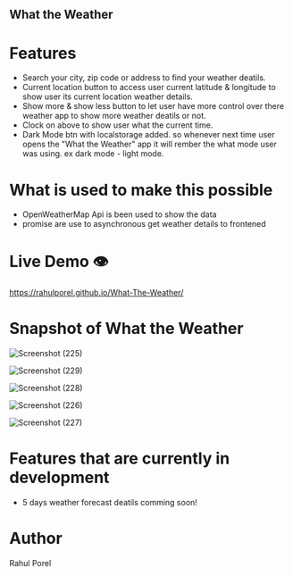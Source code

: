 ## What the Weather

# Features

- Search your city, zip code or address to find your weather deatils.
- Current location button to access user current latitude & longitude to show user its current location weather details.
- Show more & show less button to let user have more control over there weather app to show more weather deatils or not.
- Clock on above to show user what the current time.
- Dark Mode btn with localstorage added. so whenever next time user opens the "What the Weather" app it will rember the what mode user was using. ex dark mode - light mode.

# What is used to make this possible

- OpenWeatherMap Api is been used to show the data
- promise are use to asynchronous get weather details to frontened

# Live Demo 👁️

https://rahulporel.github.io/What-The-Weather/

# Snapshot of What the Weather

![Screenshot (225)](https://github.com/RahulPorel/Routine-Control/assets/98636266/4375d3db-5c37-4cc6-8b99-0688ce3cd9cc)

![Screenshot (229)](https://github.com/RahulPorel/Routine-Control/assets/98636266/9c588901-bf7b-4dfd-8646-c9e1812e3af5)

![Screenshot (228)](https://github.com/RahulPorel/Routine-Control/assets/98636266/a31fcf4f-dd00-406e-85f2-5cf401731139)

![Screenshot (226)](https://github.com/RahulPorel/Routine-Control/assets/98636266/cf6b5161-a6ff-40f2-974a-cae720b6e99d)

![Screenshot (227)](https://github.com/RahulPorel/Routine-Control/assets/98636266/87c07d0f-a560-438a-afb5-911d7dfa8e9e)

# Features that are currently in development

- 5 days weather forecast deatils comming soon!

# Author

Rahul Porel
